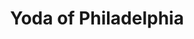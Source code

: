 ---
pid: fs232
title: Yoda of Philadelphia
location_transcription: Franklin Square
coordinates: "[-75.150812800263, 39.955576329939]"
zipcode: '19104'
gen_neighborhood: West Philadelphia
neighborhood: University City,Belmont,Parkside,Powelton Village
outside_phl: 
age: '3'
age_range: "<6"
instagram: 
image_file_name: fs_232.jpg
proposal_transcription: 
topic: Pop Culture
topic_summary: '0'
type: Other No Form
keywords_other: Yoda
credit: Zadie
image_labels: 
twitter: 
facebook: 
permalink: "/monuments/fs232/"
layout: item-page
---